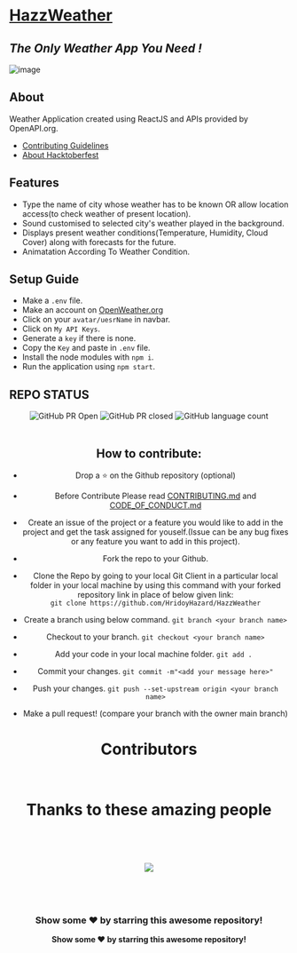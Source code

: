 # [HazzWeather](https://effulgent-brioche-795ac4.netlify.app/)

## _The Only Weather App You Need !_

![image](https://user-images.githubusercontent.com/71395891/195014989-9760cf7c-a410-424f-a144-fc44f0a6b532.png)

## About

Weather Application created using ReactJS and APIs provided by OpenAPI.org.

- [Contributing Guidelines](https://github.com/HridoyHazard/HazzWeather/blob/main/CONTRIBUTING.md)
- [About Hacktoberfest](https://github.com/HridoyHazard/HazzWeather/blob/main/HACKTOBERFEST.md)

## Features

- Type the name of city whose weather has to be known OR allow location access(to check weather of present location).
- Sound customised to selected city's weather played in the background.
- Displays present weather conditions(Temperature, Humidity, Cloud Cover) along with forecasts for the future.
- Animatation According To Weather Condition.

## Setup Guide

- Make a `.env` file.
- Make an account on [OpenWeather.org](https://openweathermap.org/)
- Click on your `avatar/uesrName` in navbar.
- Click on `My API Keys`.
- Generate a `key` if there is none.
- Copy the `Key` and paste in `.env` file.
- Install the node modules with `npm i`.
- Run the application using `npm start`.

## REPO STATUS

<div align="center">

![GitHub PR Open](https://img.shields.io/github/issues-pr/HridoyHazard/HazzWeather?style=for-the-badge&color=aqua)
![GitHub PR closed](https://img.shields.io/github/issues-pr-closed-raw/HridoyHazard/HazzWeather?style=for-the-badge&color=blue)
![GitHub language count](https://img.shields.io/github/languages/count/HridoyHazard/HazzWeather?style=for-the-badge&color=brightgreen)
<br><br>

## How to contribute:

- Drop a :star: on the Github repository (optional)<br/>

- Before Contribute Please read [CONTRIBUTING.md](https://github.com/HridoyHazard/HazzWeather/blob/main/CONTRIBUTING.md) and [CODE_OF_CONDUCT.md](https://github.com/HridoyHazard/HazzWeather/blob/main/CODE_OF_CONDUCT.md)

- Create an issue of the project or a feature you would like to add in the project and get the task assigned for youself.(Issue can be any bug fixes or any feature you want to add in this project).

- Fork the repo to your Github.<br/>

- Clone the Repo by going to your local Git Client in a particular local folder in your local machine by using this command with your forked repository link in place of below given link: <br/>
  `git clone https://github.com/HridoyHazard/HazzWeather`
- Create a branch using below command.
  `git branch <your branch name>`
- Checkout to your branch.
  `git checkout <your branch name>`
- Add your code in your local machine folder.
  `git add . `
- Commit your changes.
  `git commit -m"<add your message here>"`
- Push your changes.
  `git push --set-upstream origin <your branch name>`

- Make a pull request! (compare your branch with the owner main branch)

# Contributors
<br>
<div>
<h1 align="center">
 <b>Thanks to these amazing people
<h1>
<a href="https://github.com/HridoyHazard/HazzWeather/contributors">
  <img src="https://contrib.rocks/image?repo=HridoyHazard/HazzWeather&&max=817" />
</a>
</div>

<br>
<div align="center">
<h3>Show some ❤️ by starring this awesome repository!</h3>

Show some ❤️ by starring this awesome repository!

</div>
